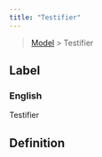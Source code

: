 ```yaml
---
title: "Testifier"
---
```


> [Model](./../) > Testifier

## Label

### English
Testifier


## Definition



    
